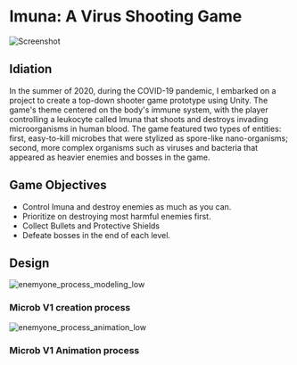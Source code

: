 # Imuna: A Virus Shooting Game

![Screenshot](https://user-images.githubusercontent.com/35751462/222854230-ba5450c4-435e-4e81-b876-b68c2bd3f3a8.png)

## Idiation ##
In the summer of 2020, during the COVID-19 pandemic, I embarked on a project to create a top-down shooter game prototype using Unity. The game's theme centered on the body's immune system, with the player controlling a leukocyte called Imuna that shoots and destroys invading microorganisms in human blood. The game featured two types of entities: first, easy-to-kill microbes that were stylized as spore-like nano-organisms; second, more complex organisms such as viruses and bacteria that appeared as heavier enemies and bosses in the game.

## Game Objectives ##
- Control Imuna and destroy enemies as much as you can. 
- Prioritize on destroying most harmful enemies first. 
- Collect Bullets and Protective Shields
- Defeate bosses in the end of each level.

## Design ##



![enemyone_process_modeling_low](https://user-images.githubusercontent.com/35751462/222880544-cbea8100-7490-4161-8d3e-7f46b4fd9a3b.gif)
### Microb V1 creation process

![enemyone_process_animation_low](https://user-images.githubusercontent.com/35751462/222880634-b39bbf94-7123-428b-bcaf-5cc6c1097c15.gif)
### Microb V1 Animation process
